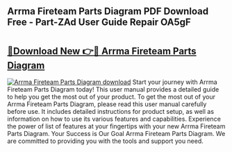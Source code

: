 ## Arrma Fireteam Parts Diagram PDF Download Free - Part-ZAd User Guide Repair OA5gF

# <h2><a href="http://dfimeeh.blite.top/?on=Arrma+Fireteam+Parts+Diagram">🔗Download New 👉🔴 Arrma Fireteam Parts Diagram</a></h2>

[![Arrma Fireteam Parts Diagram download](https://i.imgur.com/lujVjoI.png)](http://dfimeeh.blite.top/?on=Arrma+Fireteam+Parts+Diagram)
Start your journey with Arrma Fireteam Parts Diagram today! This user manual provides a detailed guide to help you get the most out of your product. To get the most out of your Arrma Fireteam Parts Diagram, please read this user manual carefully before use. It includes detailed instructions for product setup, as well as information on how to use its various features and capabilities. Experience the power of list of features at your fingertips with your new Arrma Fireteam Parts Diagram. Your Success is Our Goal Arrma Fireteam Parts Diagram. We are committed to providing you with the tools and support you need.
